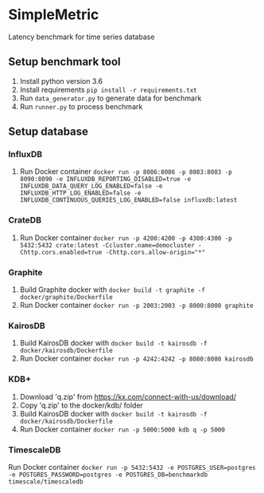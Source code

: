 # SimpleMetric
Latency benchmark for time series database

## Setup benchmark tool
1. Install python version 3.6
2. Install requirements `pip install -r requirements.txt`
3. Run `data_generator.py` to generate data for benchmark
4. Run `runner.py` to process benchmark

## Setup database 

### InfluxDB
1. Run Docker container `docker run -p 8086:8086 -p 8083:8083 -p 8090:8090 -e INFLUXDB_REPORTING_DISABLED=true -e INFLUXDB_DATA_QUERY_LOG_ENABLED=false -e INFLUXDB_HTTP_LOG_ENABLED=false -e INFLUXDB_CONTINUOUS_QUERIES_LOG_ENABLED=false influxdb:latest`

### CrateDB
1. Run Docker container `docker run -p 4200:4200 -p 4300:4300 -p 5432:5432 crate:latest -Ccluster.name=democluster -Chttp.cors.enabled=true -Chttp.cors.allow-origin="*"`

### Graphite
1. Build Graphite docker with `docker build -t graphite -f docker/graphite/Dockerfile`
2. Run Docker container `docker run -p 2003:2003 -p 8000:8000 graphite`

### KairosDB
1. Build KairosDB docker with `docker build -t kairosdb -f docker/kairosdb/Dockerfile`
2. Run Docker container `docker run -p 4242:4242 -p 8080:8080 kairosdb`

### KDB+
1. Download 'q.zip' from https://kx.com/connect-with-us/download/
2. Copy 'q.zip' to the docker/kdb/ folder
3. Build KairosDB docker with `docker build -t kairosdb -f docker/kairosdb/Dockerfile`
4. Run Docker container `docker run -p 5000:5000 kdb q -p 5000`

### TimescaleDB
Run Docker container `docker run -p 5432:5432 -e POSTGRES_USER=postgres -e POSTGRES_PASSWORD=postgres -e POSTGRES_DB=benchmarkdb timescale/timescaledb`

